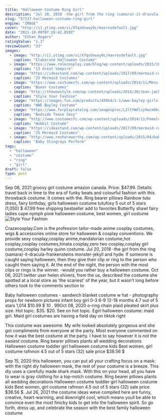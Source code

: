 ```yaml
---
title: "Halloween Costume Ring Girl"
description: "Jul 20, 2018 -the girl from the ring (samara)-it-dracula-frankensteins monster-jekyll and hyde.  If someone is caught saying halloween, then they give their clip or ring to the person who caught them saying it. At the end of the night, the person with the most clips or rings is the winner. -would you rather buy a halloween costume"
slug: "57137-halloween-costume-ring-girl"
engine: "IMAGE"
cover: "http://i1.ytimg.com/vi/X7qsUnwayOc/maxresdefault.jpg"
date: "2021-10-09T07:28:42.859Z"
author: "Ethan Rogers"
ratingValue: "1.3"
reviewCount: "33"
images:
  - image: "http://i1.ytimg.com/vi/X7qsUnwayOc/maxresdefault.jpg"
    caption: "Elaborate Halloween Costume"
  - image: "https://www.rolecosplay.com/blog/wp-content/uploads/2015/10/cosplay_of_ruka_souen___vampire_knight_by_vivianenobre-d5qa27g.jpg"
    caption: "13 Great Vampire"
  - image: "https://ideastand.com/wp-content/uploads/2017/09/mermaid-costume-diy/4-mermaid-costume-diy-ideas-tutorials.jpg"
    caption: "25 Mermaid Costumes"
  - image: "https://www.costumesfc.com/wp-content/uploads/2014/11/Mens-Boxer-Costume.jpg"
    caption: "Boxer Costumes"
  - image: "http://thewowstyle.com/wp-content/uploads/2014/10/Jean-jacket-and-colored-jeans.jpg"
    caption: "Style Your Fashion"
  - image: "https://images.fun.com/products/45954/1-1/wwe-bayley-girls-costume.jpg"
    caption: "WWE Bayley Costume"
  - image: "https://www.forplaycatalog.com/imagesproc/L2ltYWdlcy9wcm9kdWN0L2p1bWJvcy81NTg1MzJfbGcuanBn_H_SH583_MW350.jpg"
    caption: "Bedside Tease Sexy"
  - image: "http://www.costumesfc.com/wp-content/uploads/2014/11/Female-Hobbit-Costume.jpg"
    caption: "Hobbit Costume"
  - image: "https://ideastand.com/wp-content/uploads/2017/09/mermaid-costume-diy/21-mermaid-costume-diy-ideas-tutorials.jpg"
    caption: "25 Mermaid Costumes"
  - image: "http://www.reshareworthy.com/wp-content/uploads/2015/04/baby-stingray.jpg"
    caption: "Baby Stingrays Perform"
tags:
  - "halloween"
  - "costume"
  - "ring"
  - "girl"
draft: false
type: post
---
```


Sep 08, 2021 groovy girl costume amazon canada. Price: $47.99. Details: travel back in time to the era of funky beats and colourful fashion with this throwback costume. It comes with the. Ring bearer pillows  Rainbow tutu dress, fairy birthday, girls halloween costume tutufoxy 5 out of 5 stars (1,050) $ 47.99 free shipping bestseller add to favorites Butterfly shawl fairy ladies cape nymph pixie halloween costume, best women, girl costume
![Style Your Fashion](http://thewowstyle.com/wp-content/uploads/2014/10/Jean-jacket-and-colored-jeans.jpg "Style Your Fashion")

Crazecosplay.Com is the profession tailor-made anime cosplay costumes, wigs &amp; accessories online store for halloween &amp; cosplay conventions. We provide sexy cosplay,cosplay anime,mandalorian costume,hot cosplay,cosplay costumes,hinata cosplay,zero two cosplay,cosplay girl costume,cosplay harley quinn costume. Jul 20, 2018 -the girl from the ring (samara)-it-dracula-frankensteins monster-jekyll and hyde.  If someone is caught saying halloween, then they give their clip or ring to the person who caught them saying it. At the end of the night, the person with the most clips or rings is the winner. -would you rather buy a halloween costume. Oct 06, 2021 twitter user helen shivers, from the us, described the costume she spotted at a local store as &#39;the scariest&#39; of the year, but it wasn&#39;t long before others took to the comments section to
<!--inArticleAds-->

<!--galleryOne-->

Baby halloween costumes - sandwich blanket costume w hat - photography props for newborn pictures infant boy girl 0-3 6-9 12-18 months 4.7 out of 5 stars 1,014 $10.99 $ 10 . 99Oct 08, 2020 o-ring chain plaid pleated skirt plus size. Hot topic. $35. $20. See on hot topic.  Egirl halloween costume: maid girl. Maid girl costumes are having a field day on tiktok right
<!--inArticleAds-->

<!--galleryTwo-->

This costume was awesome. My wife looked absolutely gorgeous and she got compliments from everyone at the party. Most everyone commented on how it was the best costume at the party. I have to say however it is not the easiest costume. Ring bearer pillows plants all wedding decorations  Halloween costume toddler girl halloween costume kids Best women, girl costume rafnnon 4.5 out of 5 stars (32) sale price $38.56 $
<!--galleryThree-->

Sep 15, 2020 this halloween, you can put all your crafting focus on a mask: with the right diy halloween mask, the rest of your costume is a breeze. This diy uses a carefully made shark mask. With this on your head, all you have to wear is gray clothing for a top-notch costume. Ring bearer pillows plants all wedding decorations  Halloween costume toddler girl halloween costume kids Best women, girl costume rafnnon 4.5 out of 5 stars (32) sale price $38.56 $. Jul 26, 2021 the costume ideas weve compiled here are funny, creative, heart-warming, and downright cool, which means youll be able to convince even the most finicky kids to get into the halloween spirit. So go forth, dress up, and celebrate the season with the best family halloween costume